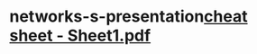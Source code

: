 # networks-s-presentation[cheat sheet - Sheet1.pdf](https://github.com/Academic-Ayda-z/networks-s-presentation/files/10508867/cheat.sheet.-.Sheet1.pdf)
